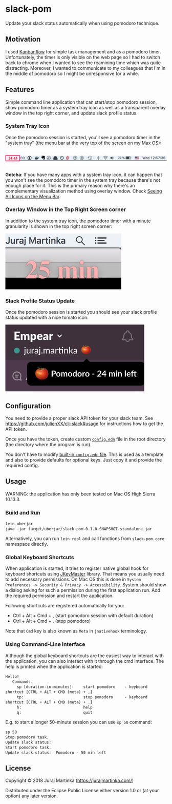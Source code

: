 # slack-pom

Update your slack status automatically when using pomodoro technique.

## Motivation

I used [Kanbanflow](https://kanbanflow.com) for simple task management and as a pomodoro timer.
Unfortunately, the timer is only visible on the web page so I had to switch back to chrome when I wanted
to see the reamining time which was quite distracting.
Moreover, I wanted to communicate to my colleagues that I'm in the middle of pomodoro so I might be unresponsive for a while.

## Features

Simple command line application that can start/stop pomodoro session, show pomodoro timer
as a system tray icon as well as a transparent overlay window in the top right corner,
and update slack profile status.

### System Tray Icon

Once the pomodoro session is started, you'll see a pomodoro timer in the "system tray"
(the menu bar at the very top of the screen on my Max OS):

![system tray icon](resources/system-tray-icon.png)

**Gotcha**: 
If you have many apps with a system tray icon, it can happen that you won't see 
the pomodoro timer in the system tray because there's not enough place for it.
This is the primary reason why there's an complementary visualization method using overlay window.
Check [Seeing All Icons on the Menu Bar](https://apple.stackexchange.com/questions/145187/seeing-all-icons-on-the-menu-bar).

### Overlay Window in the Top Right Screen corner

In addition to the system tray icon, the pomodoro timer with a minute granularity is shown
in the top right screen corner:

![overlway window in the top right corner](resources/overlay-window.png)

### Slack Profile Status Update

Once the pomodoro session is started you should see your slack profile status updated
with a nice tomato icon:

![slack profile status update](resources/slack-profile-status.png)

## Configuration

You need to provide a proper slack API token for your slack team.
See https://github.com/julienXX/clj-slack#usage for instructions how to get the API token.

Once you have the token, create custom [`config.edn`](resources/config.edn) file in the root directory (the directory
where the program is run).

You don't have to modify [built-in `config.edn` file](resources/config.edn).
This is used as a template and also to provide defaults for optional keys.
Just copy it and provide the required config.


## Usage

WARNING: the application has only been tested on Mac OS High Sierra 10.13.3.

### Build and Run

```
lein uberjar
java -jar target/uberjar/slack-pom-0.1.0-SNAPSHOT-standalone.jar
```

Alternatively, you can run `lein repl` and call functions from `slack-pom.core` namespace directly.

### Global Keyboard Shortcuts

When application is started, it tries to register native global hook for keyboard shortcuts
using [JKeyMaster](https://github.com/tulskiy/jkeymaster) library.
That means you usually need to add necessary permissions.
On Mac OS this is done in `System Preferences -> Security & Privacy -> Accessibility`.
System should show a dialog asking for such a permission during the first application run.
Add the required permission and restart the application.

Following shortcuts are registered automatically for you:

* Ctrl + Alt + Cmd + ,   (start pomodoro session with default duration)
* Ctrl + Alt + Cmd + .   (stop pomodoro)

Note that `Cmd` key is also known as `Meta` in `jnativehook` terminology.

### Using Command-Line Interface

Although the global keyboard shortcuts are the easiest way to interact with the application,
you can also interact with it through the cmd interface. 
The help is printed when the application is started:

```
Hello!
   Commands
     sp [duration-in-minutes]:    start pomodoro    - keyboard shortcut [CTRL + ALT + CMD (meta) + ,]
     tp:                          stop pomodoro     - keyboard shortcut [CTRL + ALT + CMD (meta) + .]
     h:                           help
     q:                           quit
```

E.g. to start a longer 50-minute session you can use `sp 50` command:
```
sp 50
Stop pomodoro task.
Update slack status:
Start pomodoro task.
Update slack status:  Pomodoro - 50 min left

```

## License

Copyright © 2018 Juraj Martinka (https://jurajmartinka.com/)

Distributed under the Eclipse Public License either version 1.0 or (at
your option) any later version.

